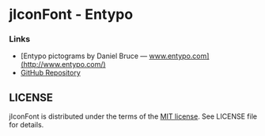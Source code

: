 # jIconFont - Entypo

### Links

* [Entypo pictograms by Daniel Bruce — www.entypo.com](http://www.entypo.com/)
* [GitHub Repository](https://github.com/danielbruce/entypo)

## LICENSE
jIconFont is distributed under the terms of the [MIT license](http://opensource.org/licenses/mit-license.html). See LICENSE file for details.







